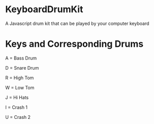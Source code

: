 # KeyboardDrumKit
A Javascript drum kit that can be played by your computer keyboard

# Keys and Corresponding Drums
A = Bass Drum

D = Snare Drum

R = High Tom

W = Low Tom

J = Hi Hats

I = Crash 1

U = Crash 2
